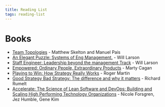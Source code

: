 ```yaml
---
title: Reading List
tags: reading-list
---
```


# Books
- [Team Topologies](https://teamtopologies.com/) - Matthew Skelton and Manuel Pais
- [An Elegant Puzzle: Systems of Eng Management.](https://lethain.com/elegant-puzzle/) - Will Larson
- [Staff Engineer: Leadership beyond the management Track](https://staffeng.com/book) - Will Larson
- [Empowered: Ordinary People, Extraordinary Products](https://www.svpg.com/books/empowered-ordinary-people-extraordinary-products/) - Marty Cagan
- [Playing to Win: How Strategy Really Works](https://rogerlmartin.com/lets-read/playing-to-win) - Roger Martin
- [Good Strategy Bad Strategy: The difference and why it matters](https://www.booktopia.com.au/good-strategy-bad-strategy-richard-rumelt/book/9781781256176.html) - Richard Rumelt
- [Accelerate: The Science of Lean Software and DevOps: Building and Scaling High Performing Technology Organizations](https://itrevolution.com/product/accelerate/) - Nicole Forsgren, Jez Humble, Gene Kim